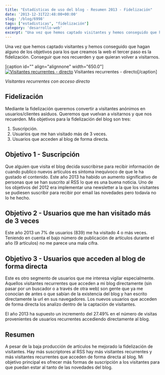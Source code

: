 ```yaml
---
title: "Estadísticas de uso del blog - Resumen 2013 - Fidelización"
date: '2013-12-31T22:48:00+00:00'
slug: '/blog/6998'
tags: ["estadisticas", "fidelización"]
category: 'desarrollo-web'
excerpt: "Una vez que hemos captado visitantes y hemos conseguido que hagan alguno de los objetivos para los que creamos la web el tercer paso es la fidelización. Conseguir que nos recuerden y que quieran volver a visitarnos."
---
```

Una vez que hemos captado visitantes y hemos conseguido que hagan alguno de los objetivos para los que creamos la web el tercer paso es la fidelización. Conseguir que nos recuerden y que quieran volver a visitarnos.

 [caption id="" align="alignnone" width="650.0"][![Visitantes recurrentes - directo](/post-287/images/returning_direct-650x170.png)](http://static.squarespace.com/static/5303797ae4b0c6ad9e43f072/5303ce80e4b0400995a883d6/5303cf5ae4b0400995a88cd4/1392758618909/returning_direct.png?format=original) Visitantes recurrentes - directo[/caption] 

_Visitantes recurrentes con acceso directo_

## Fidelización

Mediante la fidelización queremos convertir a visitantes anónimos en usuarios/clientes asíduos. Queremos que vuelvan a visitarnos y que nos recuerden. Mis objetivos para la fidelización del blog son tres:

1. Suscripción.
2. Usuarios que me han visitado más de 3 veces.
3. Usuarios que acceden al blog de forma directa.

## Objetivo 1 - Suscripción

Que alguien que visita el blog decida suscribirse para recibir información de cuando publico nuevos artículos es síntoma inequívoco de que le ha gustado el contenido. Este año 2013 ha habido un aumento significativo de personas que se han suscrito al RSS lo que es una buena noticia. Uno de los objetivos del 2012 era implementar una newsletter a la que los visitantes se pudiesen suscribir para recibir por email las novedades pero todavía no lo he hecho.

## Objetivo 2 - Usuarios que me han visitado más de 3 veces

Este año 2013 un 7% de usuarios (839) me ha visitado 4 o más veces. Teniendo en cuenta el bajo número de publicación de artículos durante el año (9 artículos) no me parece una mala cifra.

## Objetivo 3 - Usuarios que acceden al blog de forma directa

Este es otro segmento de usuarios que me interesa vigilar especialmente. Aquellos visitantes recurrentes que acceden a mi blog directamente (sin pasar por un buscador o a través de otra web) son gente que ya me conocían de antes o que sabían de la existencia del blog y han escrito directamente la url en sus navegadores. Los nuevos usuarios que acceden de forma directa los analizo dentro de la captación de visitantes.

El año 2013 ha supuesto un incremento del 27.49% en el número de visitas provenientes de usuarios recurrentes accediendo directamente al blog.

## Resumen

A pesar de la baja producción de artículos he mejorado la fidelización de visitantes. Hay más suscriptores al RSS hay más visitantes recurrentes y más visitantes recurrentes que acceden de forma directa al blog. Mi objetivo principal es ofrecer más formas de suscripción a los visitantes para que puedan estar al tanto de las novedades del blog.

